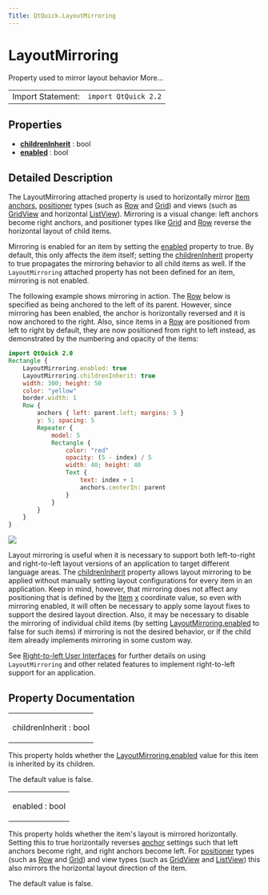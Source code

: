 ```yaml
---
Title: QtQuick.LayoutMirroring
---
```

        
LayoutMirroring
===============

<span class="subtitle"></span>
Property used to mirror layout behavior More...

|                   |                      |
|-------------------|----------------------|
| Import Statement: | `import QtQuick 2.2` |

<span id="properties"></span>
Properties
----------

-   ****[childrenInherit](#childrenInherit-prop)**** : bool
-   ****[enabled](#enabled-prop)**** : bool

<span id="details"></span>
Detailed Description
--------------------

The LayoutMirroring attached property is used to horizontally mirror [Item anchors](../QtQuick.qtquick-positioning-anchors.md#anchor-layout), [positioner](../QtQuick.qtquick-positioning-layouts.md) types (such as [Row](../QtQuick.Row.md) and [Grid](../QtQuick.Grid.md)) and views (such as [GridView](../QtQuick.GridView.md) and horizontal [ListView](../QtQuick.ListView.md)). Mirroring is a visual change: left anchors become right anchors, and positioner types like [Grid](../QtQuick.Grid.md) and [Row](../QtQuick.Row.md) reverse the horizontal layout of child items.

Mirroring is enabled for an item by setting the [enabled](#enabled-prop) property to true. By default, this only affects the item itself; setting the [childrenInherit](#childrenInherit-prop) property to true propagates the mirroring behavior to all child items as well. If the `LayoutMirroring` attached property has not been defined for an item, mirroring is not enabled.

The following example shows mirroring in action. The [Row](../QtQuick.Row.md) below is specified as being anchored to the left of its parent. However, since mirroring has been enabled, the anchor is horizontally reversed and it is now anchored to the right. Also, since items in a [Row](../QtQuick.Row.md) are positioned from left to right by default, they are now positioned from right to left instead, as demonstrated by the numbering and opacity of the items:

``` qml
import QtQuick 2.0
Rectangle {
    LayoutMirroring.enabled: true
    LayoutMirroring.childrenInherit: true
    width: 300; height: 50
    color: "yellow"
    border.width: 1
    Row {
        anchors { left: parent.left; margins: 5 }
        y: 5; spacing: 5
        Repeater {
            model: 5
            Rectangle {
                color: "red"
                opacity: (5 - index) / 5
                width: 40; height: 40
                Text {
                    text: index + 1
                    anchors.centerIn: parent
                }
            }
        }
    }
}
```

![](https://developer.ubuntu.com/static/devportal_uploaded/4b0e753c-7713-438c-acba-1f33c57a2629-api/apps/qml/sdk-14.10/QtQuick.LayoutMirroring/images/layoutmirroring.png)

Layout mirroring is useful when it is necessary to support both left-to-right and right-to-left layout versions of an application to target different language areas. The [childrenInherit](#childrenInherit-prop) property allows layout mirroring to be applied without manually setting layout configurations for every item in an application. Keep in mind, however, that mirroring does not affect any positioning that is defined by the [Item](../QtQuick.Item.md) [x](../QtQuick.Item.md#x-prop) coordinate value, so even with mirroring enabled, it will often be necessary to apply some layout fixes to support the desired layout direction. Also, it may be necessary to disable the mirroring of individual child items (by setting [LayoutMirroring.enabled](#enabled-prop) to false for such items) if mirroring is not the desired behavior, or if the child item already implements mirroring in some custom way.

See [Right-to-left User Interfaces](../QtQuick.qtquick-positioning-righttoleft.md) for further details on using `LayoutMirroring` and other related features to implement right-to-left support for an application.

Property Documentation
----------------------

<table>
<colgroup>
<col width="100%" />
</colgroup>
<tbody>
<tr class="odd">
<td><p><span id="childrenInherit-prop"></span><span class="name">childrenInherit</span> : <span class="type">bool</span></p></td>
</tr>
</tbody>
</table>

This property holds whether the [LayoutMirroring.enabled](#enabled-prop) value for this item is inherited by its children.

The default value is false.

<table>
<colgroup>
<col width="100%" />
</colgroup>
<tbody>
<tr class="odd">
<td><p><span id="enabled-prop"></span><span class="name">enabled</span> : <span class="type">bool</span></p></td>
</tr>
</tbody>
</table>

This property holds whether the item's layout is mirrored horizontally. Setting this to true horizontally reverses [anchor](../QtQuick.qtquick-positioning-anchors.md#anchor-layout) settings such that left anchors become right, and right anchors become left. For [positioner](../QtQuick.qtquick-positioning-layouts.md) types (such as [Row](../QtQuick.Row.md) and [Grid](../QtQuick.Grid.md)) and view types (such as [GridView](../QtQuick.GridView.md) and [ListView](../QtQuick.ListView.md)) this also mirrors the horizontal layout direction of the item.

The default value is false.

